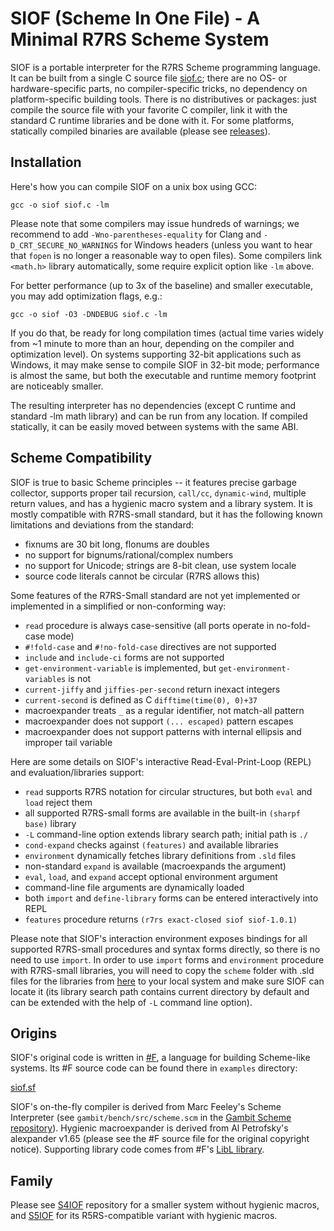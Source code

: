 # SIOF (Scheme In One File) - A Minimal R7RS Scheme System
                         
SIOF is a portable interpreter for the R7RS Scheme programming language. 
It can be built from a single C source file [siof.c](https://raw.githubusercontent.com/false-schemers/siof/master/siof.c); 
there are no OS- or hardware-specific parts, no compiler-specific tricks, no dependency on platform-specific building tools. There is no distributives or packages: just compile the source file with your favorite C compiler, link it with the standard C runtime libraries and be done with it. For some platforms, statically compiled binaries are available (please see [releases](https://github.com/false-schemers/siof/releases)).

## Installation

Here's how you can compile SIOF on a unix box using GCC:

```
gcc -o siof siof.c -lm
```

Please note that some compilers may issue hundreds of warnings; we recommend to add `-Wno-parentheses-equality` for
Clang and `-D_CRT_SECURE_NO_WARNINGS` for Windows headers (unless you want to hear that `fopen`
is no longer a reasonable way to open files). Some compilers link `<math.h>` library automatically, some require explicit 
option like `-lm` above. 

For better performance (up to 3x of the baseline) and smaller executable, you may add optimization flags, e.g.:  

```
gcc -o siof -O3 -DNDEBUG siof.c -lm
```

If you do that, be ready for long compilation times (actual time varies widely from ~1 minute to more than an hour, depending on the compiler and optimization level). On systems supporting 32-bit applications such as Windows, it may make sense to compile SIOF in 32-bit mode; performance is almost the same, but both the executable and runtime memory footprint are noticeably smaller.

The resulting interpreter has no dependencies (except C runtime and standard -lm math library) and can be run from any location.
If compiled statically, it can be easily moved between systems with the same ABI.


## Scheme Compatibility

SIOF is true to basic Scheme principles -- it features precise garbage collector, supports proper tail recursion, `call/cc`, `dynamic-wind`, multiple return values, and has a hygienic macro system and a library system. It is mostly compatible with R7RS-small standard, but it has the following known limitations and deviations from the standard:

  *  fixnums are 30 bit long, flonums are doubles
  *  no support for bignums/rational/complex numbers
  *  no support for Unicode; strings are 8-bit clean, use system locale
  *  source code literals cannot be circular (R7RS allows this)
  
Some features of the R7RS-Small standard are not yet implemented or implemented in a simplified or non-conforming way:

  *  `read` procedure is always case-sensitive (all ports operate in no-fold-case mode)
  *  `#!fold-case` and `#!no-fold-case` directives are not supported
  *  `include` and `include-ci` forms are not supported
  *  `get-environment-variable` is implemented, but `get-environment-variables` is not
  *  `current-jiffy` and `jiffies-per-second` return inexact integers
  *  `current-second` is defined as C `difftime(time(0), 0)+37`
  *  macroexpander treats `_` as a regular identifier, not match-all pattern
  *  macroexpander does not support `(... escaped)` pattern escapes
  *  macroexpander does not support patterns with internal ellipsis and improper tail variable

Here are some details on SIOF's interactive Read-Eval-Print-Loop (REPL) and evaluation/libraries support:

  *  `read` supports R7RS notation for circular structures, but both `eval` and `load` reject them
  *  all supported R7RS-small forms are available in the built-in `(sharpf base)` library
  *  `-L` command-line option extends library search path; initial path is `./`
  *  `cond-expand` checks against `(features)` and available libraries
  *  `environment` dynamically fetches library definitions from `.sld` files
  *  non-standard `expand` is available (macroexpands the argument)
  *  `eval`, `load`, and `expand` accept optional environment argument
  *  command-line file arguments are dynamically loaded 
  *  both `import` and `define-library` forms can be entered interactively into REPL
  *  `features` procedure returns `(r7rs exact-closed siof siof-1.0.1)`
  
Please note that SIOF's interaction environment exposes bindings for all supported R7RS-small procedures and syntax forms directly, so there is no need to use `import`. In order to use `import` forms and `environment` procedure with R7RS-small libraries, you will need to copy the `scheme` folder with .sld files for the libraries from [here](https://github.com/false-schemers/sharpF/tree/master/int/scheme) to your local system and make sure SIOF can locate it (its library search path contains current directory by default and can be extended with the help of `-L` command line option).


## Origins

SIOF's original code is written in [#F](https://github.com/false-schemers/sharpF), a language for building Scheme-like
systems. Its #F source code can be found there in `examples` directory:

[siof.sf](https://raw.githubusercontent.com/false-schemers/sharpF/master/examples/siof.sf)

SIOF's on-the-fly compiler is derived from Marc Feeley's Scheme Interpreter (see `gambit/bench/src/scheme.scm` in the [Gambit Scheme repository](https://github.com/gambit/gambit)). Hygienic macroexpander is derived from Al Petrofsky's alexpander v1.65 (please see the #F source file for the original copyright notice). Supporting library code comes from #F's [LibL library](https://raw.githubusercontent.com/false-schemers/sharpF/master/lib/libl.sf).


## Family

Please see [S4IOF](https://github.com/false-schemers/s4iof) repository for a smaller system without hygienic macros, and [S5IOF](https://github.com/false-schemers/s5iof) for its R5RS-compatible variant with hygienic macros.


